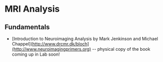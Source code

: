 # MRI Analysis

## Fundamentals

* [Introduction to Neuroimaging Analysis by Mark Jenkinson and Michael Chappel](http://www.drcmr.dk/bloch](http://www.neuroimagingprimers.org) -- physical copy of the book coming up in Lab soon!
